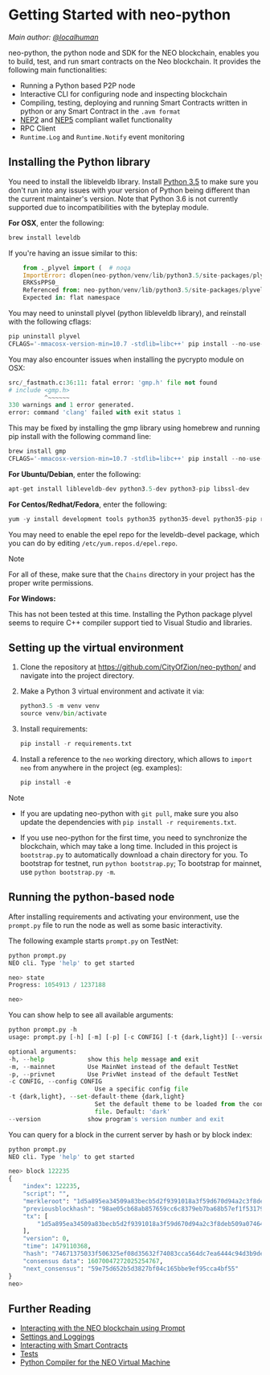 # Getting Started with neo-python

*Main author: [@localhuman](https://github.com/localhuman)*

neo-python, the python node and SDK for the NEO blockchain, enables you to build, test, and run smart contracts on the Neo blockchain. It provides the following main functionalities:

- Running a Python based P2P node
- Interactive CLI for configuring node and inspecting blockchain
- Compiling, testing, deploying and running Smart Contracts written in python or any Smart Contract in the `.avm format`
- [NEP2](https://github.com/neo-project/proposals/blob/master/nep-2.mediawiki) and [NEP5](https://github.com/neo-project/proposals/blob/master/nep-5.mediawiki) compliant wallet functionality
- RPC Client
- `Runtime.Log` and `Runtime.Notify` event monitoring

## Installing the Python library

You need to install the libleveldb library. Install [Python 3.5](https://www.python.org/downloads/release/python-354/) to make sure you don't run into any issues with your version of Python being different than the current maintainer's version. Note that Python 3.6 is not currently supported due to incompatibilities with the byteplay module.

**For OSX**, enter the following:

```python
brew install leveldb
```

If you're having an issue similar to this:

```python
    from ._plyvel import (  # noqa
    ImportError: dlopen(neo-python/venv/lib/python3.5/site-packages/plyvel/_plyvel.cpython-35m-darwin.so, 2): Symbol not found: __ZN7leveldb2DB4OpenERKNS_7Options
    ERKSsPPS0_
    Referenced from: neo-python/venv/lib/python3.5/site-packages/plyvel/_plyvel.cpython-35m-darwin.so
    Expected in: flat namespace
```

You may need to uninstall plyvel (python libleveldb library), and reinstall with the following cflags:

```python
pip uninstall plyvel
CFLAGS='-mmacosx-version-min=10.7 -stdlib=libc++' pip install --no-use-wheel plyvel --no-cache-dir --global-option=build_ext --global-option="-I/usr/local/Cellar/leveldb/1.20_2/include/" --global-option="-L/usr/local/lib"
```

You may also encounter issues when installing the pycrypto module on OSX:

```python
src/_fastmath.c:36:11: fatal error: 'gmp.h' file not found
# include <gmp.h>
          ^~~~~~~
330 warnings and 1 error generated.
error: command 'clang' failed with exit status 1
```

This may be fixed by installing the gmp library using homebrew and running pip install with the following command line:

```python
brew install gmp
CFLAGS='-mmacosx-version-min=10.7 -stdlib=libc++' pip install --no-use-wheel pycrypto --no-cache-dir --global-option=build_ext --global-option="-I/usr/local/Cellar/gmp/6.1.2/include/" --global-option="-L/usr/local/lib"
```

**For Ubuntu/Debian**, enter the following:

```python
apt-get install libleveldb-dev python3.5-dev python3-pip libssl-dev
```

**For Centos/Redhat/Fedora**, enter the following:

```python
yum -y install development tools python35 python35-devel python35-pip readline-devel leveldb-devel libffi-devel
```

You may need to enable the epel repo for the leveldb-devel package, which you can do by editing `/etc/yum.repos.d/epel.repo`.

> [!Note]
>
> For all of these, make sure that the `Chains` directory in your project has the proper write permissions.

**For Windows:**

This has not been tested at this time. Installing the Python package plyvel seems to require C++ compiler support tied to Visual Studio and libraries.

## Setting up the virtual environment

1. Clone the repository at <https://github.com/CityOfZion/neo-python/> and navigate into the project directory. 

2. Make a Python 3 virtual environment and activate it via:

   ```python
   python3.5 -m venv venv
   source venv/bin/activate
   ```

3. Install requirements:

   ```python
   pip install -r requirements.txt
   ```

4. Install a reference to the `neo` working directory, which allows to `import neo` from anywhere in the project (eg. examples):

   ```python
   pip install -e
   ```

> [!Note]
>
> - If you are updating neo-python with `git pull`, make sure you also update the dependencies with `pip install -r requirements.txt`.
>
>
> - If you use neo-python for the first time, you need to synchronize the blockchain, which may take a long time. Included in this project is `bootstrap.py` to automatically download a chain directory for you. To bootstrap for testnet, run `python bootstrap.py`; To bootstrap for mainnet, use `python bootstrap.py -m`.

## Running the python-based node

After installing requirements and activating your environment, use the `prompt.py` file to run the node as well as some basic interactivity.

The following example starts `prompt.py` on TestNet:

```python
python prompt.py
NEO cli. Type 'help' to get started

neo> state
Progress: 1054913 / 1237188

neo>
```

You can show help to see all available arguments:

```python
python prompt.py -h
usage: prompt.py [-h] [-m] [-p] [-c CONFIG] [-t {dark,light}] [--version]

optional arguments:
-h, --help            show this help message and exit
-m, --mainnet         Use MainNet instead of the default TestNet
-p, --privnet         Use PrivNet instead of the default TestNet
-c CONFIG, --config CONFIG
                        Use a specific config file
-t {dark,light}, --set-default-theme {dark,light}
                        Set the default theme to be loaded from the config
                        file. Default: 'dark'
--version             show program's version number and exit
```

You can query for a block in the current server by hash or by block index:

```python
python prompt.py
NEO cli. Type 'help' to get started

neo> block 122235
{
    "index": 122235,
    "script": "",
    "merkleroot": "1d5a895ea34509a83becb5d2f9391018a3f59d670d94a2c3f8deb509a07464bd",
    "previousblockhash": "98ae05cb68ab857659cc6c8379eb7ba68b57ef1f5317904c295341d82d0a1713",
    "tx": [
        "1d5a895ea34509a83becb5d2f9391018a3f59d670d94a2c3f8deb509a07464bd"
    ],
    "version": 0,
    "time": 1479110368,
    "hash": "74671375033f506325ef08d35632f74083cca564dc7ea6444c94d3b9dec3f61b",
    "consensus data": 16070047272025254767,
    "next_consensus": "59e75d652b5d3827bf04c165bbe9ef95cca4bf55"
}
neo>
```

## Further Reading

- [Interacting with the NEO blockchain using Prompt](python\prompt.md)
- [Settings and Loggings](python\logging.md)
- [Interacting with Smart Contracts](python\smartcont.md)
- [Tests](python\tests.md)
- [Python Compiler for the NEO Virtual Machine](python\compiler.md)

